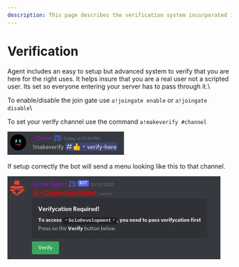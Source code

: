 ```yaml
---
description: This page describes the verification system incorporated in Wick
---
```


# Verification

Agent includes an easy to setup but advanced system to verify that you are here for the right uses. It helps insure that you are a real user not a scripted user. Its set so everyone entering your server has to pass through it.\


To enable/disable the join gate use `a!joingate enable` or `a!joingate disable`\


To set your verify channel use the command `a!makeverify #channel`

![](<../.gitbook/assets/image (1).png>)



If setup correctly the bot will send a menu looking like this to that channel.

![](<../.gitbook/assets/image (3).png>)



